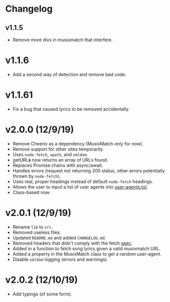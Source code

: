# Changelog

## v1.1.5
* Remove more divs in musixmatch that interfere.

# v1.1.6 
* Add a second way of detection and remove bad code.

# v1.1.61
* Fix a bug that caused lyrics to be removed accidentally.

# v2.0.0 (12/9/19)
* Remove Cheerio as a dependency (MusixMatch *only* for now).
* Remove support for other sites temporarily.
* Uses ``node-fetch``, ``xpath``, and ``xmldom``.
* getURL**s** now returns an array of URLs found.
* Replaces Promise chains with async/await.
* Handles errors (request not returning 200 status, other errors potentially thrown by ``node-fetch``).
* Uses real, proper headings instead of default ``node-fetch`` headings.
* Allows the user to input a list of user agents into [user-agents.txt](./user-agents.txt).
* Class-based now.

# v2.0.1 (12/9/19)
* Rename ``lib`` to ``src``.
* Removed useless files.
* Updated ``README.md`` and added ``CHANGELOG.md``.
* Removed headers that didn't comply with the fetch [spec](https://fetch.spec.whatwg.org/#forbidden-header-name).
* Added in a function to fetch song lyrics given a valid musixmatch URL.
* Added a property in the MusixMatch class to get a random user-agent.
* Disable ``xmldom`` logging (errors and warnings).

# v2.0.2 (12/10/19)
* Add typings (of some form).